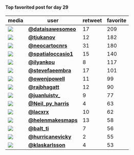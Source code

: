#### Top favorited post for day 29
| media                                                                                        | user                                                                             |   retweet |   favorite |
|----------------------------------------------------------------------------------------------|----------------------------------------------------------------------------------|-----------|------------|
| ![](http://pbs.twimg.com/ext_tw_video_thumb/1332995217448906752/pu/img/FlEHgmZqa2FJrMRi.jpg) | **[@dataisawesomeo](https://twitter.com/twitter/statuses/1332995325766864896)**  |        17 |        209 |
| ![](http://pbs.twimg.com/media/En-1rbBXYAAKPLp.jpg)                                          | **[@tjukanov](https://twitter.com/twitter/statuses/1332983790302588928)**        |        12 |        182 |
| ![](http://pbs.twimg.com/ext_tw_video_thumb/1332961363891720193/pu/img/-2Y6xUDSxp_KKOrw.jpg) | **[@neocartocnrs](https://twitter.com/twitter/statuses/1332961439703773184)**    |        31 |        180 |
| ![](http://pbs.twimg.com/media/EoAaC9wWMAIwb4r.jpg)                                          | **[@spatialoccasio1](https://twitter.com/twitter/statuses/1333094311626469377)** |        15 |        140 |
| ![](http://pbs.twimg.com/media/EoAYES_W8AEtul6.jpg)                                          | **[@ilyankou](https://twitter.com/twitter/statuses/1333093871409115138)**        |         8 |        117 |
| ![](http://pbs.twimg.com/ext_tw_video_thumb/1333089020226711552/pu/img/wW0KirANdt_u23I7.jpg) | **[@stevefaeembra](https://twitter.com/twitter/statuses/1333089563879890946)**   |        17 |        101 |
| ![](http://pbs.twimg.com/ext_tw_video_thumb/1332986306528468992/pu/img/zY7i7GEbwCYWz9eO.jpg) | **[@owenjpowell](https://twitter.com/twitter/statuses/1332986529812275200)**     |        11 |         99 |
| ![](http://pbs.twimg.com/ext_tw_video_thumb/1333092805766385668/pu/img/oLBKkGAP2bcY8g5b.jpg) | **[@rajbhagatt](https://twitter.com/twitter/statuses/1333093104576987136)**      |        12 |         90 |
| ![](http://pbs.twimg.com/tweet_video_thumb/En-ZP37UcAE-nGy.jpg)                              | **[@juanluistv_](https://twitter.com/twitter/statuses/1332952602380787719)**     |         9 |         77 |
| ![](http://pbs.twimg.com/tweet_video_thumb/En-zkpiXYAIHG7R.jpg)                              | **[@Neil_py_harris](https://twitter.com/twitter/statuses/1332981469128560640)**  |         4 |         63 |
| ![](http://pbs.twimg.com/tweet_video_thumb/En-WGqSW8AAuIvy.jpg)                              | **[@lacxrx](https://twitter.com/twitter/statuses/1332949716708057090)**          |        10 |         62 |
| ![](http://pbs.twimg.com/media/En_5AiMXEAQPV7q.jpg)                                          | **[@helenmakesmaps](https://twitter.com/twitter/statuses/1333057846007767043)**  |        13 |         58 |
| ![](http://pbs.twimg.com/media/En_EloPXYAAyuSk.jpg)                                          | **[@balt_ti](https://twitter.com/twitter/statuses/1333000268288577538)**         |         7 |         56 |
| ![](http://pbs.twimg.com/media/En9K9jNW8AIw0Jy.jpg)                                          | **[@hurricanevicky](https://twitter.com/twitter/statuses/1332866450529382400)**  |         2 |         55 |
| ![](http://pbs.twimg.com/media/En--eOsXIBEHfHx.jpg)                                          | **[@klaskarlsson](https://twitter.com/twitter/statuses/1332994449715105793)**    |         4 |         53 |
 

